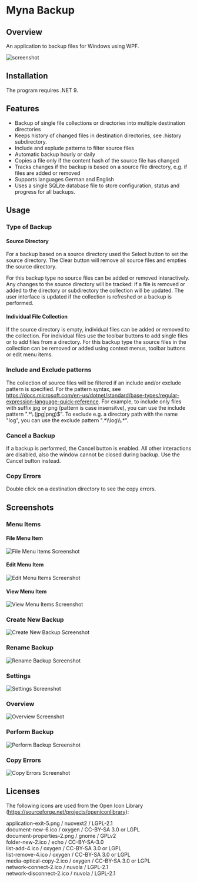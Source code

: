 # Myna Backup

## Overview

An application to backup files for Windows using WPF.

![screenshot](Screenshots/mynabackup.png)

## Installation

The program requires .NET 9.

## Features

* Backup of single file collections or directories into multiple destination directories
* Keeps history of changed files in destination directories, see .history subdirectory.
* Include and explude patterns to filter source files
* Automatic backup hourly or daily
* Copies a file only if the content hash of the source file has changed
* Tracks changes if the backup is based on a source file directory, e.g. if files are added or removed
* Supports languages German and English
* Uses a single SQLite database file to store configuration, status and progress for all backups.

## Usage

### Type of Backup

#### Source Directory

For a backup based on a source directory used the Select button to set the source directory. The Clear button will
remove all source files and empties the source directory.

For this backup type no source files can be added or removed interactively.
Any changes to the source directory will be tracked: if a file is removed or added to the directory
or subdirectory the collection will be updated.
The user interface is updated if the collection is refreshed or a backup is performed.

#### Individual File Collection

If the source directory is empty, individual files can be added or removed to the collection.
For individual files use the toolbar buttons to add single files or to add files from a directory.
For this backup type the source files in the collection can be removed or added using
context menus, toolbar buttons or edit menu items.

### Include and Exclude patterns

The collection of source files will be filtered if an include and/or exclude pattern is specified.
For the pattern syntax, see https://docs.microsoft.com/en-us/dotnet/standard/base-types/regular-expression-language-quick-reference.
For example, to include only files with suffix jpg or png (pattern is case insensitve), you can use
the include pattern ".\*\\.(jpg|png)$".
To exclude e.g. a directory path with the name "log", you can use the exclude pattern ".\*\\\\log\\\\.\*".

### Cancel a Backup

If a backup is performed, the Cancel button is enabled. All other interactions are disabled, also the
window cannot be closed during backup. Use the Cancel button instead.

### Copy Errors

Double click on a destination directory to see the copy errors.

## Screenshots

### Menu Items

#### File Menu Item

![File Menu Items Screenshot](Screenshots/mynabackup_file.png)

#### Edit Menu Item

![Edit Menu Items Screenshot](Screenshots/mynabackup_edit.png)

#### View Menu Item

![View Menu Items Screenshot](Screenshots/mynabackup_view.png)

### Create New Backup

![Create New Backup Screenshot](Screenshots/mynabackup_new.png)

### Rename Backup

![Rename Backup Screenshot](Screenshots/mynabackup_rename.png)

### Settings

![Settings Screenshot](Screenshots/mynabackup_settings.png)

### Overview

![Overview Screenshot](Screenshots/mynabackup_overview.png)

### Perform Backup

![Perform Backup Screenshot](Screenshots/mynabackup_backup.png)

### Copy Errors

![Copy Errors Screenshot](Screenshots/mynabackup_copyerrors.png)

## Licenses

The following icons are used from the Open Icon Library (https://sourceforge.net/projects/openiconlibrary):

application-exit-5.png / nuovext2 / LGPL-2.1<br>
document-new-6.ico / oxygen / CC-BY-SA 3.0 or LGPL<br>
document-properties-2.png / gnome / GPLv2<br>
folder-new-2.ico / echo / CC-BY-SA-3.0<br>
list-add-4.ico / oxygen / CC-BY-SA 3.0 or LGPL<br>
list-remove-4.ico / oxygen / CC-BY-SA 3.0 or LGPL<br>
media-optical-copy-2.ico / oxygen / CC-BY-SA 3.0 or LGPL<br>
network-connect-2.ico / nuvola / LGPL-2.1<br>
network-disconnect-2.ico / nuvola / LGPL-2.1<br>
